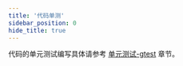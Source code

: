 ```yaml
---
title: '代码单测'
sidebar_position: 0
hide_title: true
---
```


代码的单元测试编写具体请参考 [单元测试-gtest](../../组件列表/单元测试/单元测试-gtest.md) 章节。